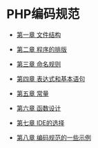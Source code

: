 PHP编码规范
====


+ [第一章 文件结构](https://github.com/tinyphporg/tinyphp-docs/blob/master/docs/coding/file_001.md)   

+ [第二章 程序的排版](https://github.com/tinyphporg/tinyphp-docs/blob/master/docs/coding/program_typesetting_002.md)    

+ [第三章 命名规则](https://github.com/tinyphporg/tinyphp-docs/blob/master/docs/coding/rules_003.md)  

+ [第四章 表达式和基本语句](https://github.com/tinyphporg/tinyphp-docs/blob/master/docs/coding/expression_004.md)  

+ [第五章 常量](https://github.com/tinyphporg/tinyphp-docs/blob/master/docs/coding/constant_005.md)  

+ [第六章 函数设计](https://github.com/tinyphporg/tinyphp-docs/blob/master/docs/coding/function_006.md)  

+ [第七章 IDE的选择](https://github.com/tinyphporg/tinyphp-docs/blob/master/docs/coding/ide_007.md)  

+ [第八章 编码规范的一些示例](https://github.com/tinyphporg/tinyphp-docs/blob/master/docs/coding/example_008.md)
